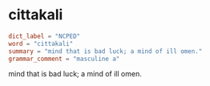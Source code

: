 # cittakali

``` toml
dict_label = "NCPED"
word = "cittakali"
summary = "mind that is bad luck; a mind of ill omen."
grammar_comment = "masculine a"
```

mind that is bad luck; a mind of ill omen.

